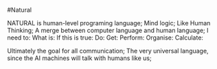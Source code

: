 #Natural

NATURAL is human-level programing language; 
Mind logic;
Like Human Thinking;
A merge between computer language and human language;
          I need to:
          What is:
          If this is true:
          Do:
          Get:
          Perform:
          Organise:
          Calculate:
          
Ultimately the goal for all communication;
The very universal language, since the AI machines will talk with humans like us;
